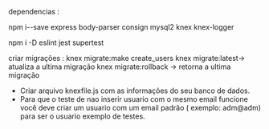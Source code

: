dependencias : 

npm i--save express body-parser consign mysql2 knex knex-logger

npm i -D eslint jest supertest


criar migrações : 
knex migrate:make create_users
knex migrate:latest-> atualiza a ultima migração
knex migrate:rollback -> retorna a ultima migração

* Criar arquivo knexfile.js com as informações do seu banco de dados.
* Para que o teste de nao inserir usuario com o mesmo email funcione você deve 
criar um usuario com um email padrão ( exemplo: adm@adm) para ser o usuario exemplo de testes.